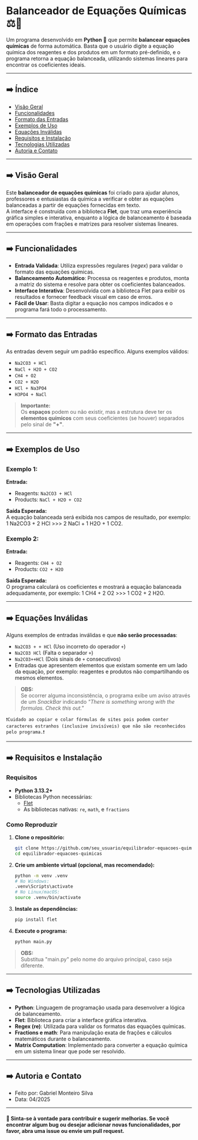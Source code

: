 # Balanceador de Equações Químicas ⚖️🧪

Um programa desenvolvido em **Python** 🐍 que permite **balancear equações químicas** de forma automática. Basta que o usuário digite a equação química dos reagentes e dos produtos em um formato pré-definido, e o programa retorna a equação balanceada, utilizando sistemas lineares para encontrar os coeficientes ideais.

---

## ➡️ Índice

- [Visão Geral](#visão-geral)
- [Funcionalidades](#funcionalidades)
- [Formato das Entradas](#formato-das-entradas)
- [Exemplos de Uso](#exemplos-de-uso)
- [Equações Inválidas](#equações-inválidas)
- [Requisitos e Instalação](#requisitos-e-instalação)
- [Tecnologias Utilizadas](#tecnologias-utilizadas)
- [Autoria e Contato](#autoria-e-contato)

---

## ➡️ Visão Geral

Este **balanceador de equações químicas** foi criado para ajudar alunos, professores e entusiastas da química a verificar e obter as equações balanceadas a partir de equações fornecidas em texto.  
A interface é construída com a biblioteca **Flet**, que traz uma experiência gráfica simples e interativa, enquanto a lógica de balanceamento é baseada em operações com frações e matrizes para resolver sistemas lineares.

---

## ➡️ Funcionalidades

- **Entrada Validada**: Utiliza expressões regulares (_regex_) para validar o formato das equações químicas.
- **Balanceamento Automático**: Processa os reagentes e produtos, monta a matriz do sistema e resolve para obter os coeficientes balanceados.
- **Interface Interativa**: Desenvolvida com a biblioteca Flet para exibir os resultados e fornecer feedback visual em caso de erros.
- **Fácil de Usar**: Basta digitar a equação nos campos indicados e o programa fará todo o processamento.
  
---

## ➡️ Formato das Entradas

As entradas devem seguir um padrão específico. Alguns exemplos válidos:

- `Na2CO3 + HCl`
- `NaCl + H2O + CO2`
- `CH4 + O2`
- `CO2 + H2O`
- `HCl + Na3PO4`
- `H3PO4 + NaCl`

> **Importante:**  
> Os **espaços** podem ou não existir, mas a estrutura deve ter os **elementos químicos** com seus coeficientes (se houver) separados pelo sinal de **"+"**.

---

## ➡️ Exemplos de Uso

### Exemplo 1:

**Entrada:**  
- Reagents: `Na2CO3 + HCl`  
- Products: `NaCl + H2O + CO2`

**Saída Esperada:**  
A equação balanceada será exibida nos campos de resultado, por exemplo:  
1 Na2CO3 + 2 HCl >>> 2 NaCl + 1 H2O + 1 CO2.

### Exemplo 2:

**Entrada:**  
- Reagents: `CH4 + O2`  
- Products: `CO2 + H2O`

**Saída Esperada:**  
O programa calculará os coeficientes e mostrará a equação balanceada adequadamente, por exemplo: 1 CH4 + 2 O2 >>> 1 CO2 + 2 H2O.

---

## ➡️ Equações Inválidas

Alguns exemplos de entradas inválidas e que **não serão processadas**:

- `Na2CO3 + + HCl` (Uso incorreto do operador `+`)
- `Na2CO3 HCl` (Falta o separador `+`)
- `Na2CO3++HCl` (Dois sinais de `+` consecutivos)
- Entradas que apresentem elementos que existam somente em um lado da equação, por exemplo: reagentes e produtos não compartilhando os mesmos elementos.

> **OBS:**  
> Se ocorrer alguma inconsistência, o programa exibe um aviso através de um *SnackBar* indicando *"There is something wrong with the formulas. Check this out."*

    ❗Cuidado ao copiar e colar fórmulas de sites pois podem conter caracteres estranhos (inclusive invisíveis) que não são reconhecidos pelo programa.❗

---

## ➡️ Requisitos e Instalação

### Requisitos

- **Python 3.13.2+**
- Bibliotecas Python necessárias:
  - [Flet](https://pypi.org/project/flet/)
  - As bibliotecas nativas: `re`, `math`, e `fractions`

### Como Reproduzir

1. **Clone o repositório:**
   ```bash
   git clone https://github.com/seu_usuario/equilibrador-equacoes-quimicas.git
   cd equilibrador-equacoes-quimicas

1. **Crie um ambiente virtual (opcional, mas recomendado):**
    ```bash
    python -m venv .venv
    # No Windows:
    .venv\Scripts\activate
    # No Linux/macOS:
    source .venv/bin/activate

1. **Instale as dependências:**
    ```bash
    pip install flet

1. **Execute o programa:**
    ```bash
    python main.py

> **OBS:**  
> Substitua "main.py" pelo nome do arquivo principal, caso seja diferente.

---

## ➡️ Tecnologias Utilizadas

- **Python**: Linguagem de programação usada para desenvolver a lógica de balanceamento.
- **Flet**: Biblioteca para criar a interface gráfica interativa.
- **Regex (re)**: Utilizada para validar os formatos das equações químicas.
- **Fractions e math**: Para manipulação exata de frações e cálculos matemáticos durante o balanceamento.
- **Matrix Computation**: Implementado para converter a equação química em um sistema linear que pode ser resolvido.

---

## ➡️ Autoria e Contato

- Feito por: Gabriel Monteiro Silva
- Data: 04/2025

---

#### 📢 Sinta-se à vontade para contribuir e sugerir melhorias. Se você encontrar algum bug ou desejar adicionar novas funcionalidades, por favor, abra uma issue ou envie um pull request.
